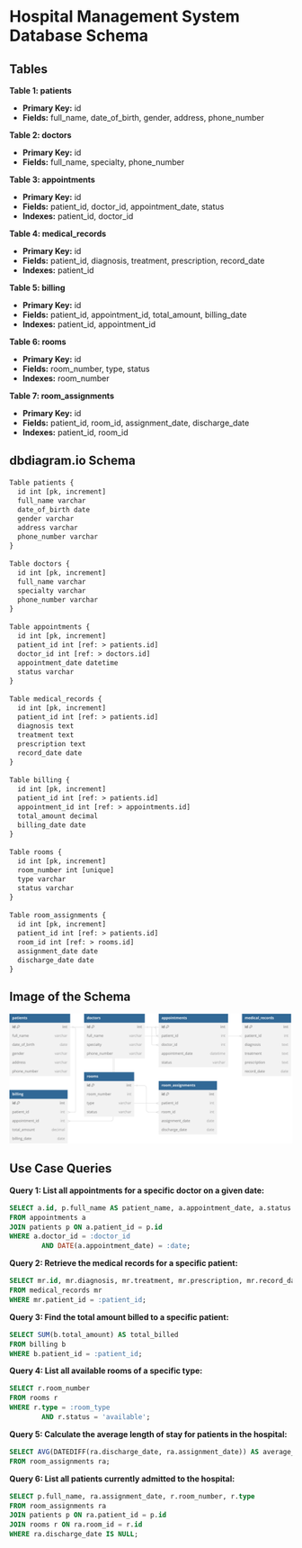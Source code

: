 # Hospital Management System Database Schema


## Tables

**Table 1: patients**

- **Primary Key:** id
- **Fields:** full_name, date_of_birth, gender, address, phone_number

**Table 2: doctors**

- **Primary Key:** id
- **Fields:** full_name, specialty, phone_number

**Table 3: appointments**

- **Primary Key:** id
- **Fields:** patient_id, doctor_id, appointment_date, status
- **Indexes:** patient_id, doctor_id

**Table 4: medical_records**

- **Primary Key:** id
- **Fields:** patient_id, diagnosis, treatment, prescription, record_date
- **Indexes:** patient_id

**Table 5: billing**

- **Primary Key:** id
- **Fields:** patient_id, appointment_id, total_amount, billing_date
- **Indexes:** patient_id, appointment_id

**Table 6: rooms**

- **Primary Key:** id
- **Fields:** room_number, type, status
- **Indexes:** room_number

**Table 7: room_assignments**

- **Primary Key:** id
- **Fields:** patient_id, room_id, assignment_date, discharge_date
- **Indexes:** patient_id, room_id


## dbdiagram.io Schema

```
Table patients {
  id int [pk, increment]
  full_name varchar
  date_of_birth date
  gender varchar
  address varchar
  phone_number varchar
}

Table doctors {
  id int [pk, increment]
  full_name varchar
  specialty varchar
  phone_number varchar
}

Table appointments {
  id int [pk, increment]
  patient_id int [ref: > patients.id]
  doctor_id int [ref: > doctors.id]
  appointment_date datetime
  status varchar
}

Table medical_records {
  id int [pk, increment]
  patient_id int [ref: > patients.id]
  diagnosis text
  treatment text
  prescription text
  record_date date
}

Table billing {
  id int [pk, increment]
  patient_id int [ref: > patients.id]
  appointment_id int [ref: > appointments.id]
  total_amount decimal
  billing_date date
}

Table rooms {
  id int [pk, increment]
  room_number int [unique]
  type varchar
  status varchar
}

Table room_assignments {
  id int [pk, increment]
  patient_id int [ref: > patients.id]
  room_id int [ref: > rooms.id]
  assignment_date date
  discharge_date date
}
```

## Image of the Schema

<p align="center">
  <img src="schema_v1.svg" alt="Hospital Management System Database Schema">
</p>


## Use Case Queries

**Query 1: List all appointments for a specific doctor on a given date:**

```sql
SELECT a.id, p.full_name AS patient_name, a.appointment_date, a.status
FROM appointments a
JOIN patients p ON a.patient_id = p.id
WHERE a.doctor_id = :doctor_id
        AND DATE(a.appointment_date) = :date;
```

**Query 2: Retrieve the medical records for a specific patient:**

```sql
SELECT mr.id, mr.diagnosis, mr.treatment, mr.prescription, mr.record_date
FROM medical_records mr
WHERE mr.patient_id = :patient_id;
```

**Query 3: Find the total amount billed to a specific patient:**

```sql
SELECT SUM(b.total_amount) AS total_billed
FROM billing b
WHERE b.patient_id = :patient_id;
```

**Query 4: List all available rooms of a specific type:**

```sql
SELECT r.room_number
FROM rooms r
WHERE r.type = :room_type
        AND r.status = 'available';
```

**Query 5: Calculate the average length of stay for patients in the hospital:**

```sql
SELECT AVG(DATEDIFF(ra.discharge_date, ra.assignment_date)) AS average_length_of_stay
FROM room_assignments ra;
```

**Query 6: List all patients currently admitted to the hospital:**

```sql
SELECT p.full_name, ra.assignment_date, r.room_number, r.type
FROM room_assignments ra
JOIN patients p ON ra.patient_id = p.id
JOIN rooms r ON ra.room_id = r.id
WHERE ra.discharge_date IS NULL;
```
